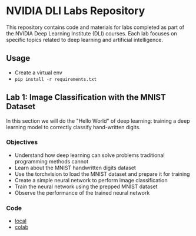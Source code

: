 # NVIDIA DLI Labs Repository

This repository contains code and materials for labs completed as part of the NVIDIA Deep Learning Institute (DLI) courses. Each lab focuses on specific topics related to deep learning and artificial intelligence.

## Usage

- Create a virtual env
- `pip install -r requirements.txt`

## Lab 1: Image Classification with the MNIST Dataset

In this section we will do the "Hello World" of deep learning: training a deep learning model to correctly classify hand-written digits.

### Objectives

- Understand how deep learning can solve problems traditional programming methods cannot
- Learn about the MNIST handwritten digits dataset
- Use the torchvision to load the MNIST dataset and prepare it for training
- Create a simple neural network to perform image classification
- Train the neural network using the prepped MNIST dataset
- Observe the performance of the trained neural network

### Code

- [local](./01_mnist.ipynb)
- [colab](https://colab.research.google.com/github/AloofBuddha/NVDLI/blob/main/01_mnist.ipynb)

